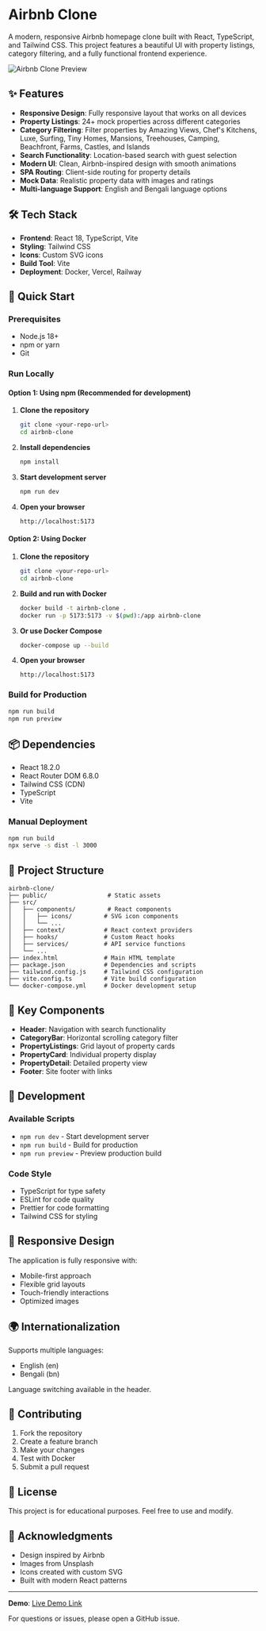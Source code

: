 # Airbnb Clone

A modern, responsive Airbnb homepage clone built with React, TypeScript, and Tailwind CSS. This project features a beautiful UI with property listings, category filtering, and a fully functional frontend experience.

![Airbnb Clone Preview](https://images.unsplash.com/photo-1564013799919-ab600027ffc6?w=800&h=400&fit=crop)

## ✨ Features

- **Responsive Design**: Fully responsive layout that works on all devices
- **Property Listings**: 24+ mock properties across different categories
- **Category Filtering**: Filter properties by Amazing Views, Chef's Kitchens, Luxe, Surfing, Tiny Homes, Mansions, Treehouses, Camping, Beachfront, Farms, Castles, and Islands
- **Search Functionality**: Location-based search with guest selection
- **Modern UI**: Clean, Airbnb-inspired design with smooth animations
- **SPA Routing**: Client-side routing for property details
- **Mock Data**: Realistic property data with images and ratings
- **Multi-language Support**: English and Bengali language options

## 🛠️ Tech Stack

- **Frontend**: React 18, TypeScript, Vite
- **Styling**: Tailwind CSS
- **Icons**: Custom SVG icons
- **Build Tool**: Vite
- **Deployment**: Docker, Vercel, Railway

## 🚀 Quick Start

### Prerequisites

- Node.js 18+
- npm or yarn
- Git

### Run Locally

#### Option 1: Using npm (Recommended for development)

1. **Clone the repository**
   ```bash
   git clone <your-repo-url>
   cd airbnb-clone
   ```

2. **Install dependencies**
   ```bash
   npm install
   ```

3. **Start development server**
   ```bash
   npm run dev
   ```

4. **Open your browser**
   ```
   http://localhost:5173
   ```

#### Option 2: Using Docker

1. **Clone the repository**
   ```bash
   git clone <your-repo-url>
   cd airbnb-clone
   ```

2. **Build and run with Docker**
   ```bash
   docker build -t airbnb-clone .
   docker run -p 5173:5173 -v $(pwd):/app airbnb-clone
   ```

3. **Or use Docker Compose**
   ```bash
   docker-compose up --build
   ```

4. **Open your browser**
   ```
   http://localhost:5173
   ```

### Build for Production

```bash
npm run build
npm run preview
```

## 📦 Dependencies

- React 18.2.0
- React Router DOM 6.8.0
- Tailwind CSS (CDN)
- TypeScript
- Vite



### Manual Deployment
```bash
npm run build
npx serve -s dist -l 3000
```

## 📁 Project Structure

```
airbnb-clone/
├── public/                 # Static assets
├── src/
│   ├── components/         # React components
│   │   ├── icons/         # SVG icon components
│   │   └── ...
│   ├── context/           # React context providers
│   ├── hooks/             # Custom React hooks
│   ├── services/          # API service functions
│   └── ...
├── index.html             # Main HTML template
├── package.json           # Dependencies and scripts
├── tailwind.config.js     # Tailwind CSS configuration
├── vite.config.ts         # Vite build configuration
└── docker-compose.yml     # Docker development setup
```

## 🎨 Key Components

- **Header**: Navigation with search functionality
- **CategoryBar**: Horizontal scrolling category filter
- **PropertyListings**: Grid layout of property cards
- **PropertyCard**: Individual property display
- **PropertyDetail**: Detailed property view
- **Footer**: Site footer with links

## 🔧 Development

### Available Scripts

- `npm run dev` - Start development server
- `npm run build` - Build for production
- `npm run preview` - Preview production build

### Code Style

- TypeScript for type safety
- ESLint for code quality
- Prettier for code formatting
- Tailwind CSS for styling

## 📱 Responsive Design

The application is fully responsive with:
- Mobile-first approach
- Flexible grid layouts
- Touch-friendly interactions
- Optimized images

## 🌍 Internationalization

Supports multiple languages:
- English (en)
- Bengali (bn)

Language switching available in the header.

## 🤝 Contributing

1. Fork the repository
2. Create a feature branch
3. Make your changes
4. Test with Docker
5. Submit a pull request

## 📄 License

This project is for educational purposes. Feel free to use and modify.

## 🙏 Acknowledgments

- Design inspired by Airbnb
- Images from Unsplash
- Icons created with custom SVG
- Built with modern React patterns

---

**Demo**: [Live Demo Link](https://your-deployed-url.vercel.app)

For questions or issues, please open a GitHub issue.